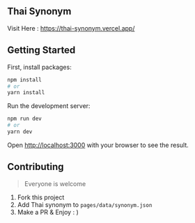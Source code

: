 ## Thai Synonym

Visit Here : https://thai-synonym.vercel.app/

## Getting Started

First, install packages:

```bash
npm install
# or
yarn install
```

Run the development server:

```bash
npm run dev
# or
yarn dev
```

Open [http://localhost:3000](http://localhost:3000) with your browser to see the result.

## Contributing

> Everyone is welcome

1. Fork this project
2. Add Thai synonym to `pages/data/synonym.json`
3. Make a PR & Enjoy : )
